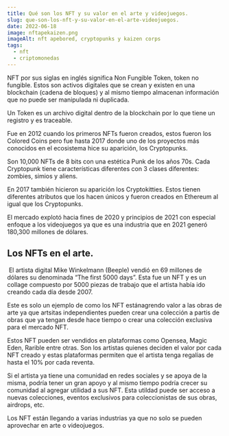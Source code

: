 ```yaml
---
title: Qué son los NFT y su valor en el arte y videojuegos.
slug: que-son-los-nft-y-su-valor-en-el-arte-videojuegos.
date: 2022-06-18
image: nftapekaizen.png
imageAlt: nft apebored, cryptopunks y kaizen corps
tags:
  - nft
  - criptomonedas
---
```

<!--StartFragment-->

NFT por sus siglas en inglés significa Non Fungible Token, token no fungible. Estos son activos digitales que se crean y existen en una blockchain (cadena de bloques) y al mismo tiempo almacenan información que no puede ser manipulada ni duplicada.



Un Token es un archivo digital dentro de la blockchain por lo que tiene un registro y es traceable. 



Fue en 2012 cuando los primeros NFTs fueron creados, estos fueron los Colored Coins pero fue hasta 2017 donde uno de los proyectos más conocidos en el ecosistema hice su aparición, los Cryptopunks.



Son 10,000 NFTs de 8 bits con una estética Punk de los años 70s. Cada Cryptopunk tiene características diferentes  con 3 clases diferentes: zombies, simios y aliens.



En 2017 también hicieron su aparición los Cryptokitties. Estos tienen diferentes atributos que los hacen únicos y fueron creados en Ethereum al igual que los Cryptopunks.

El mercado explotó hacia fines de 2020 y principios de 2021 con especial enfoque a los videojuegos ya que es una industria que en 2021 generó 180,300 millones de dólares. 



## Los NFTs en el arte.

 El artista digital Mike Winkelmann (Beeple) vendió en 69 millones de dólares su denominada “The first 5000 days”. Esta fue un NFT y es un collage compuesto por 5000 piezas de trabajo que el artista había ido creando cada día desde 2007.



Este es solo un ejemplo de como los NFT estánagrendo valor a las obras de arte ya que artsitas independientes pueden crear una colección a partis de obras que ya tengan desde hace tiempo o crear una colección exclusiva para el mercado NFT.



Estos NFT pueden ser vendidos en plataformas como Opensea, Magic Eden, Rarible entre otras. Son los artistas quienes deciden el valor por cada NFT creado y estas plataformas permiten que el artista tenga regalías de hasta el 10% por cada reventa.



Si el artista ya tiene una comunidad en redes sociales y se apoya de la misma, podría tener un gran apoyo y al mismo tiempo podría crecer su comunidad al agregar utilidad a sus NFT. Esta utildad puede ser acceso a nuevas colecciones, eventos exclusivos para coleccionistas de sus obras, airdrops, etc.



Los NFT están llegando a varias industrias ya que no solo se pueden aprovechar en arte o videojuegos. 

<!--EndFragment-->